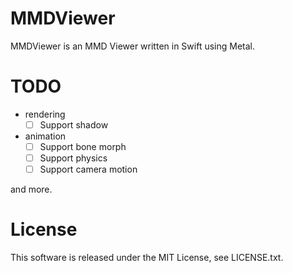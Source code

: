 # MMDViewer
MMDViewer is an MMD Viewer written in Swift using Metal.

# TODO
* rendering
  * [ ] Support shadow
* animation
  * [ ] Support bone morph
  * [ ] Support physics
  * [ ] Support camera motion

and more.

# License
This software is released under the MIT License, see LICENSE.txt.
